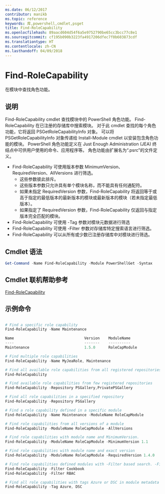 ```yaml
---
ms.date: 06/12/2017
contributor: manikb
ms.topic: reference
keywords: 库,powershell,cmdlet,psget
title: Find-RoleCapability
ms.openlocfilehash: 89aacd604d54f6a5e9752790be65cc3bcc77c8e1
ms.sourcegitcommit: cf195b090b3223fa4917206dfec7f0b603873cdf
ms.translationtype: HT
ms.contentlocale: zh-CN
ms.lasthandoff: 04/09/2018
---
```

# <a name="find-rolecapability"></a>Find-RoleCapability

在模块中查找角色功能。

## <a name="description"></a>说明
Find-RoleCapability cmdlet 查找模块中的 PowerShell 角色功能。 Find-RoleCapability 在已注册的存储库中搜索模块。
对于此 cmdlet 查找的每个角色功能，它将返回 PSGetRoleCapabilityInfo 对象。 可以将 PSGetRoleCapabilityInfo 对象传递给 Install-Module cmdlet 以安装包含角色功能的模块。
PowerShell 角色功能定义在 Just Enough Administration (JEA) 终结点中可供用户使用的命令、应用程序等。 角色功能由扩展名为“.psrc”的文件定义。

- Find-RoleCapability 可使用版本参数 MinimumVersion、RequiredVersion、AllVersions 进行筛选。
  - 这些参数彼此排斥。
  - 这些版本参数只允许具有单个模块名称，而不能具有任何通配符。
  - 如果未指定 RequiredVersion 参数，Find-RoleCapability 将返回等于或高于指定的最低版本的最新版本的模块或最新版本的模块（若未指定最低版本）。
  - 如果指定了 RequiredVersion 参数，Find-RoleCapability 仅返回与指定版本完全匹配的模块。
- Find-RoleCapability 可使用 -Tag 参数对模块元数据进行筛选
- Find-RoleCapability 可使用 -Filter 参数对存储库特定搜索语言进行筛选。
- Find-RoleCapability 可以从所有或少数已注册存储库中对模块进行筛选。

## <a name="cmdlet-syntax"></a>Cmdlet 语法
```powershell
Get-Command -Name Find-RoleCapability -Module PowerShellGet -Syntax
```

## <a name="cmdlet-online-help-reference"></a>Cmdlet 联机帮助参考

[Find-RoleCapability](http://go.microsoft.com/fwlink/?LinkId=718029)

## <a name="example-commands"></a>示例命令
```powershell

# Find a specific role capability
Find-RoleCapability -Name Maintenance

Name                                Version    ModuleName                          Repository
----                                -------    ----------                          ----------
Maintenance                         1.5.0      RoleCapModule                       PrivatePSGallery

# Find multiple role capabilities
Find-RoleCapability -Name MyJeaRole, Maintenance

# Find all available role capabilities from all registered repositories
Find-RoleCapability

# Find available role capabilities from few registered repositories
Find-RoleCapability -Repository PSGallery,PrivatePSGallery

# Find all role capabilities in a specified repository
Find-RoleCapability -Repository PSGallery

# Find a role capability defined in a specific module
Find-RoleCapability -Name Maintenance -ModuleName RoleCapModule

# Find role capabilities from all versions of a module
Find-RoleCapability -ModuleName RoleCapModule -AllVersions

# Find role capabilities with module name and MinimumVersion.
Find-RoleCapability -ModuleName RoleCapModule -MinimumVersion 1.1

# Find role capabilities with module name and exact version
Find-RoleCapability -ModuleName RoleCapModule -RequiredVersion 1.4.0

# Find role capabilities defined modules with -Filter based search. -Filter searches in description and module names
Find-RoleCapability -Filter Cookbook
Find-RoleCapability -Filter RBAC

# Find all role capabilities with tags Azure or DSC in module metadata
Find-RoleCapability -Tag Azure, DSC

```